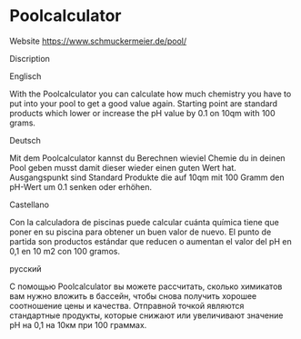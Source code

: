 # Poolcalculator

Website
https://www.schmuckermeier.de/pool/



Discription

Englisch

With the Poolcalculator you can calculate how much chemistry you have to put into your pool to get a good value again.  Starting point are standard products which lower or increase the pH value by 0.1 on 10qm with 100 grams.


Deutsch

Mit dem Poolcalculator kannst du Berechnen wieviel Chemie du in deinen Pool geben musst damit dieser wieder einen guten Wert hat.  Ausgangspunkt sind Standard Produkte die auf 10qm mit 100 Gramm den pH-Wert um 0.1 senken oder erhöhen.


Castellano

Con la calculadora de piscinas puede calcular cuánta química tiene que poner en su piscina para obtener un buen valor de nuevo.  El punto de partida son productos estándar que reducen o aumentan el valor del pH en 0,1 en 10 m2 con 100 gramos.


русский

С помощью Poolcalculator вы можете рассчитать, сколько химикатов вам нужно вложить в бассейн, чтобы снова получить хорошее соотношение цены и качества.  Отправной точкой являются стандартные продукты, которые снижают или увеличивают значение pH на 0,1 на 10км при 100 граммах.

